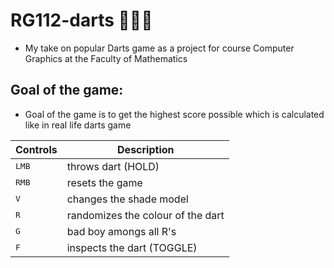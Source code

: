 # RG112-darts 🎯🎯🎯
  - My take on popular Darts game as a project for course Computer Graphics at the Faculty of Mathematics

## Goal of the game: ##
   - Goal of the game is to get the highest score possible which is calculated like in real life darts game <br>
   

| Controls | Description |
| --- | --- |
| <kbd> LMB </kbd> | throws dart (HOLD) |
| <kbd> RMB </kbd> | resets the game |
| <kbd> V </kbd> | changes the shade model |
| <kbd> R </kbd> | randomizes the colour of the dart |
| <kbd> G </kbd> | bad boy amongs all R's |
| <kbd> F </kbd> | inspects the dart (TOGGLE) |
